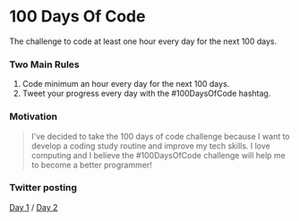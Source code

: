 # 100 Days Of Code

The challenge to code at least one hour every day for the next 100 days.

### Two Main Rules

1.  Code minimum an hour every day for the next 100 days.
2.  Tweet your progress every day with the #100DaysOfCode hashtag.

### Motivation

> I've decided to take the 100 days of code challenge because I want to develop a coding study routine and improve my tech skills. I love computing and I believe the #100DaysOfCode challenge will help me to become a better programmer!

### Twitter posting

[Day 1](https://twitter.com/filippo_barce/status/1212770497005527040) / [Day 2](hhttps://twitter.com/filippo_barce/status/1213177997949313027)
